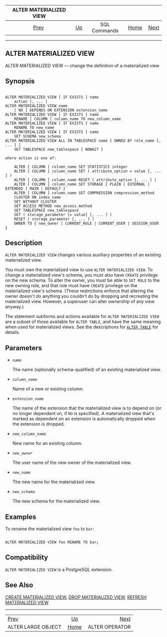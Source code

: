 <!--?xml version="1.0" encoding="UTF-8" standalone="no"?-->

|                 ALTER MATERIALIZED VIEW                 |                                        |              |                                                       |                                                  |
| :-----------------------------------------------------: | :------------------------------------- | :----------: | ----------------------------------------------------: | -----------------------------------------------: |
| [Prev](sql-alterlargeobject.html "ALTER LARGE OBJECT")  | [Up](sql-commands.html "SQL Commands") | SQL Commands | [Home](index.html "PostgreSQL 17devel Documentation") |  [Next](sql-alteroperator.html "ALTER OPERATOR") |

***

## ALTER MATERIALIZED VIEW

ALTER MATERIALIZED VIEW — change the definition of a materialized view

## Synopsis

```

ALTER MATERIALIZED VIEW [ IF EXISTS ] name
    action [, ... ]
ALTER MATERIALIZED VIEW name
    [ NO ] DEPENDS ON EXTENSION extension_name
ALTER MATERIALIZED VIEW [ IF EXISTS ] name
    RENAME [ COLUMN ] column_name TO new_column_name
ALTER MATERIALIZED VIEW [ IF EXISTS ] name
    RENAME TO new_name
ALTER MATERIALIZED VIEW [ IF EXISTS ] name
    SET SCHEMA new_schema
ALTER MATERIALIZED VIEW ALL IN TABLESPACE name [ OWNED BY role_name [, ... ] ]
    SET TABLESPACE new_tablespace [ NOWAIT ]

where action is one of:

    ALTER [ COLUMN ] column_name SET STATISTICS integer
    ALTER [ COLUMN ] column_name SET ( attribute_option = value [, ... ] )
    ALTER [ COLUMN ] column_name RESET ( attribute_option [, ... ] )
    ALTER [ COLUMN ] column_name SET STORAGE { PLAIN | EXTERNAL | EXTENDED | MAIN | DEFAULT }
    ALTER [ COLUMN ] column_name SET COMPRESSION compression_method
    CLUSTER ON index_name
    SET WITHOUT CLUSTER
    SET ACCESS METHOD new_access_method
    SET TABLESPACE new_tablespace
    SET ( storage_parameter [= value] [, ... ] )
    RESET ( storage_parameter [, ... ] )
    OWNER TO { new_owner | CURRENT_ROLE | CURRENT_USER | SESSION_USER }
```

## Description

`ALTER MATERIALIZED VIEW` changes various auxiliary properties of an existing materialized view.

You must own the materialized view to use `ALTER MATERIALIZED VIEW`. To change a materialized view's schema, you must also have `CREATE` privilege on the new schema. To alter the owner, you must be able to `SET ROLE` to the new owning role, and that role must have `CREATE` privilege on the materialized view's schema. (These restrictions enforce that altering the owner doesn't do anything you couldn't do by dropping and recreating the materialized view. However, a superuser can alter ownership of any view anyway.)

The statement subforms and actions available for `ALTER MATERIALIZED VIEW` are a subset of those available for `ALTER TABLE`, and have the same meaning when used for materialized views. See the descriptions for [`ALTER TABLE`](sql-altertable.html "ALTER TABLE") for details.

## Parameters

* *`name`*

    The name (optionally schema-qualified) of an existing materialized view.

* *`column_name`*

    Name of a new or existing column.

* *`extension_name`*

    The name of the extension that the materialized view is to depend on (or no longer dependent on, if `NO` is specified). A materialized view that's marked as dependent on an extension is automatically dropped when the extension is dropped.

* *`new_column_name`*

    New name for an existing column.

* *`new_owner`*

    The user name of the new owner of the materialized view.

* *`new_name`*

    The new name for the materialized view.

* *`new_schema`*

    The new schema for the materialized view.

## Examples

To rename the materialized view `foo` to `bar`:

```

ALTER MATERIALIZED VIEW foo RENAME TO bar;
```

## Compatibility

`ALTER MATERIALIZED VIEW` is a PostgreSQL extension.

## See Also

[CREATE MATERIALIZED VIEW](sql-creatematerializedview.html "CREATE MATERIALIZED VIEW"), [DROP MATERIALIZED VIEW](sql-dropmaterializedview.html "DROP MATERIALIZED VIEW"), [REFRESH MATERIALIZED VIEW](sql-refreshmaterializedview.html "REFRESH MATERIALIZED VIEW")

***

|                                                         |                                                       |                                                  |
| :------------------------------------------------------ | :---------------------------------------------------: | -----------------------------------------------: |
| [Prev](sql-alterlargeobject.html "ALTER LARGE OBJECT")  |         [Up](sql-commands.html "SQL Commands")        |  [Next](sql-alteroperator.html "ALTER OPERATOR") |
| ALTER LARGE OBJECT                                      | [Home](index.html "PostgreSQL 17devel Documentation") |                                   ALTER OPERATOR |
